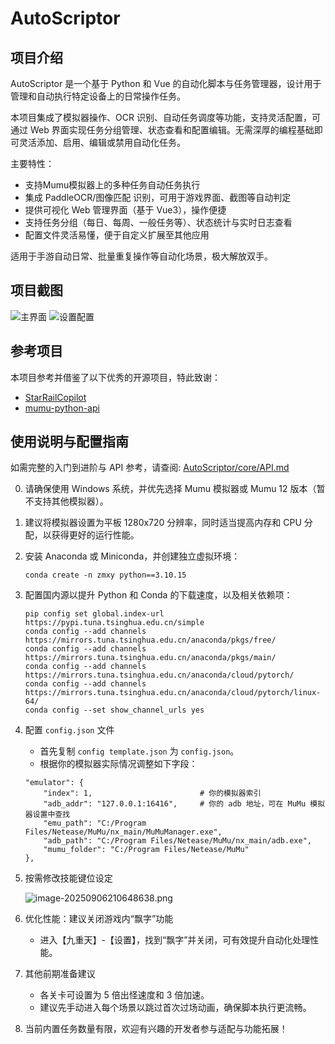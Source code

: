 # AutoScriptor

## 项目介绍
AutoScriptor 是一个基于 Python 和 Vue 的自动化脚本与任务管理器，设计用于管理和自动执行特定设备上的日常操作任务。

本项目集成了模拟器操作、OCR 识别、自动任务调度等功能，支持灵活配置，可通过 Web 界面实现任务分组管理、状态查看和配置编辑。无需深厚的编程基础即可灵活添加、启用、编辑或禁用自动化任务。

主要特性：

- 支持Mumu模拟器上的多种任务自动任务执行
- 集成 PaddleOCR/图像匹配 识别，可用于游戏界面、截图等自动判定
- 提供可视化 Web 管理界面（基于 Vue3），操作便捷
- 支持任务分组（每日、每周、一般任务等）、状态统计与实时日志查看
- 配置文件灵活易懂，便于自定义扩展至其他应用

适用于手游自动日常、批量重复操作等自动化场景，极大解放双手。

## 项目截图
![主界面](https://cdn.nlark.com/yuque/0/2025/png/39311747/1760066454746-f20015f1-a979-41f9-a6b5-74d29878e26b.png?x-oss-process=image%2Fformat%2Cwebp)
![设置配置](https://cdn.nlark.com/yuque/0/2025/png/39311747/1760066548224-6fda07f3-c176-4d6f-a36d-437ec793ca24.png?x-oss-process=image%2Fformat%2Cwebp)

## 参考项目
本项目参考并借鉴了以下优秀的开源项目，特此致谢：
- [StarRailCopilot](https://github.com/LmeSzinc/StarRailCopilot)
- [mumu-python-api](https://github.com/u-wlkjyy/mumu-python-api)

## 使用说明与配置指南

如需完整的入门到进阶与 API 参考，请查阅: [AutoScriptor/core/API.md](AutoScriptor/core/API.md)

0. 请确保使用 Windows 系统，并优先选择 Mumu 模拟器或 Mumu 12 版本（暂不支持其他模拟器）。

1. 建议将模拟器设置为平板 1280x720 分辨率，同时适当提高内存和 CPU 分配，以获得更好的运行性能。

2. 安装 Anaconda 或 Miniconda，并创建独立虚拟环境：

   ```
   conda create -n zmxy python==3.10.15
   ```

3. 配置国内源以提升 Python 和 Conda 的下载速度，以及相关依赖项：

   ```text
   pip config set global.index-url https://pypi.tuna.tsinghua.edu.cn/simple
   conda config --add channels https://mirrors.tuna.tsinghua.edu.cn/anaconda/pkgs/free/
   conda config --add channels https://mirrors.tuna.tsinghua.edu.cn/anaconda/pkgs/main/
   conda config --add channels https://mirrors.tuna.tsinghua.edu.cn/anaconda/cloud/pytorch/
   conda config --add channels https://mirrors.tuna.tsinghua.edu.cn/anaconda/cloud/pytorch/linux-64/
   conda config --set show_channel_urls yes
   ```

4. 配置 `config.json` 文件

   - 首先复制 `config template.json` 为 `config.json`。
   - 根据你的模拟器实际情况调整如下字段：

   ```
   "emulator": {
       "index": 1,                        # 你的模拟器索引
       "adb_addr": "127.0.0.1:16416",     # 你的 adb 地址，可在 MuMu 模拟器设置中查找
       "emu_path": "C:/Program Files/Netease/MuMu/nx_main/MuMuManager.exe",
       "adb_path": "C:/Program Files/Netease/MuMu/nx_main/adb.exe",
       "mumu_folder": "C:/Program Files/Netease/MuMu"
   },
   ```

5. 按需修改技能键位设定

   ![image-20250906210648638.png](https://cdn.nlark.com/yuque/0/2025/png/39311747/1757165540832-c46387e3-c580-4705-ba97-7d3c1bd63104.png?x-oss-process=image%2Fformat%2Cwebp)

6. 优化性能：建议关闭游戏内“飘字”功能

   - 进入【九重天】-【设置】，找到“飘字”并关闭，可有效提升自动化处理性能。

7. 其他前期准备建议

   - 各关卡可设置为 5 倍出怪速度和 3 倍加速。
   - 建议先手动进入每个场景以跳过首次过场动画，确保脚本执行更流畅。

8. 当前内置任务数量有限，欢迎有兴趣的开发者参与适配与功能拓展！
